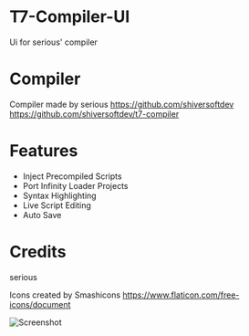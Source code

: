 # T7-Compiler-UI
Ui for serious' compiler 

# Compiler
Compiler made by serious
https://github.com/shiversoftdev
https://github.com/shiversoftdev/t7-compiler

# Features
* Inject Precompiled Scripts
* Port Infinity Loader Projects
* Syntax Highlighting
* Live Script Editing
* Auto Save

# Credits
serious

Icons created by Smashicons
https://www.flaticon.com/free-icons/document

![Screenshot](https://github.com/ssnob/T7-Compiler-UI/blob/main/Github/UI.png)
